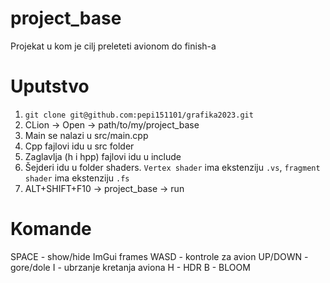# project_base
Projekat u kom je cilj preleteti avionom do finish-a

# Uputstvo
1. `git clone git@github.com:pepi151101/grafika2023.git`
2. CLion -> Open -> path/to/my/project_base
3. Main se nalazi u src/main.cpp
4. Cpp fajlovi idu u src folder
5. Zaglavlja (h i hpp) fajlovi idu u include
6. Šejderi idu u folder shaders. `Vertex shader` ima ekstenziju `.vs`, `fragment shader` ima ekstenziju `.fs`
7. ALT+SHIFT+F10 -> project_base -> run

# Komande
SPACE - show/hide ImGui frames
WASD - kontrole za avion
UP/DOWN - gore/dole
I - ubrzanje kretanja aviona
H - HDR
B - BLOOM
